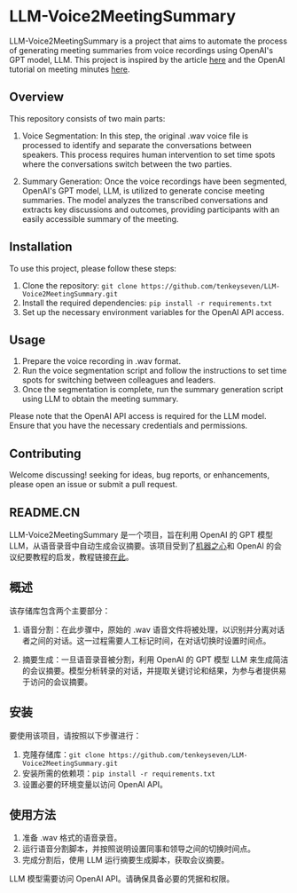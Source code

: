 # LLM-Voice2MeetingSummary

LLM-Voice2MeetingSummary is a project that aims to automate the process of generating meeting summaries from voice recordings using OpenAI's GPT model, LLM. This project is inspired by the article [here](https://mp.weixin.qq.com/s/EIJqlbNcOWBVNfi4QVaVBQ) and the OpenAI tutorial on meeting minutes [here](https://platform.openai.com/docs/tutorials/meeting-minutes).

## Overview

This repository consists of two main parts:

1. Voice Segmentation: In this step, the original .wav voice file is processed to identify and separate the conversations between speakers. This process requires human intervention to set time spots where the conversations switch between the two parties.

2. Summary Generation: Once the voice recordings have been segmented, OpenAI's GPT model, LLM, is utilized to generate concise meeting summaries. The model analyzes the transcribed conversations and extracts key discussions and outcomes, providing participants with an easily accessible summary of the meeting.

## Installation

To use this project, please follow these steps:

1. Clone the repository: `git clone https://github.com/tenkeyseven/LLM-Voice2MeetingSummary.git`
2. Install the required dependencies: `pip install -r requirements.txt`
3. Set up the necessary environment variables for the OpenAI API access.

## Usage

1. Prepare the voice recording in .wav format.
2. Run the voice segmentation script and follow the instructions to set time spots for switching between colleagues and leaders.
3. Once the segmentation is complete, run the summary generation script using LLM to obtain the meeting summary.

Please note that the OpenAI API access is required for the LLM model. Ensure that you have the necessary credentials and permissions.

## Contributing

Welcome discussing! seeking for ideas, bug reports, or enhancements, please open an issue or submit a pull request.


## README.CN

LLM-Voice2MeetingSummary 是一个项目，旨在利用 OpenAI 的 GPT 模型 LLM，从语音录音中自动生成会议摘要。该项目受到了[机器之心](https://mp.weixin.qq.com/s/EIJqlbNcOWBVNfi4QVaVBQ)和 OpenAI 的会议纪要教程的启发，教程链接[在此](https://platform.openai.com/docs/tutorials/meeting-minutes)。

## 概述

该存储库包含两个主要部分：

1. 语音分割：在此步骤中，原始的 .wav 语音文件将被处理，以识别并分离对话者之间的对话。这一过程需要人工标记时间，在对话切换时设置时间点。

2. 摘要生成：一旦语音录音被分割，利用 OpenAI 的 GPT 模型 LLM 来生成简洁的会议摘要。模型分析转录的对话，并提取关键讨论和结果，为参与者提供易于访问的会议摘要。

## 安装

要使用该项目，请按照以下步骤进行：

1. 克隆存储库：`git clone https://github.com/tenkeyseven/LLM-Voice2MeetingSummary.git`
2. 安装所需的依赖项：`pip install -r requirements.txt`
3. 设置必要的环境变量以访问 OpenAI API。

## 使用方法

1. 准备 .wav 格式的语音录音。
2. 运行语音分割脚本，并按照说明设置同事和领导之间的切换时间点。
3. 完成分割后，使用 LLM 运行摘要生成脚本，获取会议摘要。

LLM 模型需要访问 OpenAI API。请确保具备必要的凭据和权限。

